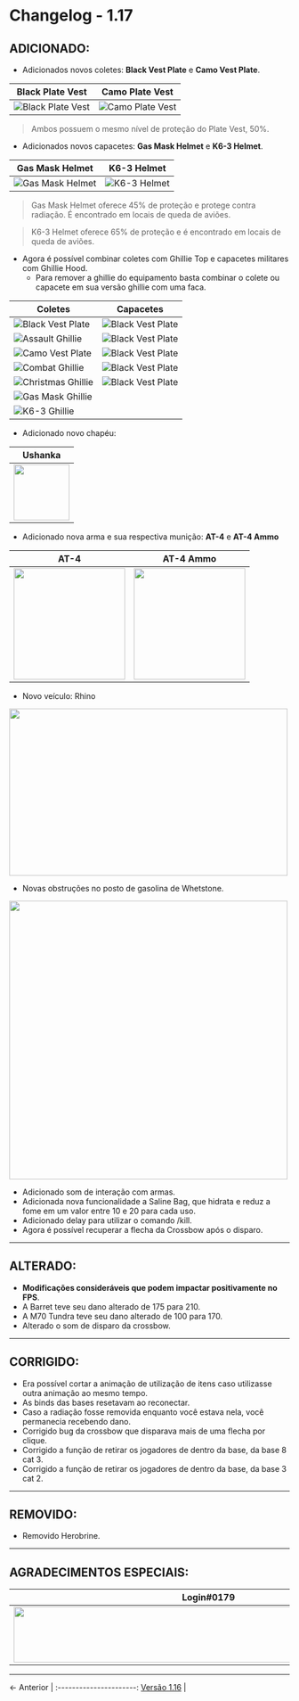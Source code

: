 # Changelog - 1.17

## **ADICIONADO**:
- Adicionados novos coletes: **Black Vest Plate** e **Camo Vest Plate**.

| Black Plate Vest | Camo Plate Vest |
|------------------|-----------------|
| ![Black Plate Vest](https://i.imgur.com/u1H6tBl.png) | ![Camo Plate Vest](https://i.imgur.com/Sxs6K7g.png)
> Ambos possuem o mesmo nível de proteção do Plate Vest, 50%.

- Adicionados novos capacetes: **Gas Mask Helmet** e **K6-3 Helmet**.

| Gas Mask Helmet | K6-3 Helmet |
|-----------------|-------------|
| ![Gas Mask Helmet](https://i.imgur.com/KULteIc.png) | ![K6-3 Helmet](https://i.imgur.com/MmksPU2.png)
> Gas Mask Helmet oferece 45% de proteção e protege contra radiação. É encontrado em locais de queda de aviões.

> K6-3 Helmet oferece 65% de proteção e é encontrado em locais de queda de aviões.

- Agora é possível combinar coletes com Ghillie Top e capacetes militares com Ghillie Hood.
  - Para remover a ghillie do equipamento basta combinar o colete ou capacete em sua versão ghillie com uma faca.

| Coletes | Capacetes |
|---------|----------|
| ![Black Vest Plate](https://imgur.com/RrUGXlR.png) | ![Black Vest Plate](https://i.imgur.com/jLEnMdq.png)
| ![Assault Ghillie](https://imgur.com/DTzZjzg.png) | ![Black Vest Plate](https://i.imgur.com/PX3gSdg.png)
| ![Camo Vest Plate](https://imgur.com/1eLrtuL.png) | ![Black Vest Plate](https://i.imgur.com/Ni4lpBP.png)
| ![Combat Ghillie](https://imgur.com/VGTfO6U.png) |![Black Vest Plate](https://i.imgur.com/M8PoGDU.png)
| ![Christmas Ghillie](https://imgur.com/F6FdMCO.png) | ![Black Vest Plate](https://i.imgur.com/S6QAqWs.png)
| ![Gas Mask Ghillie](https://imgur.com/14aHQ3k.png) | 
| ![K6-3 Ghillie](https://imgur.com/9bhUjsg.png) | 

- Adicionado novo chapéu:

| Ushanka |
|---------|
| <img src="https://i.imgur.com/aBDGc4L.png" width=100 /> |



- Adicionado nova arma e sua respectiva munição: **AT-4** e **AT-4 Ammo**

| AT-4 | AT-4 Ammo|
|------|----------|
| <img src="https://i.imgur.com/ttoRTYG.png" width=200 height=200 /> |  <img src="https://i.imgur.com/B8aFsc0.png" width=200 /> |

- Novo veículo: Rhino

<img src="https://media.discordapp.net/attachments/838800628763066398/1091801650278182992/image.png" width=500 height=300 />

- Novas obstruções no posto de gasolina de Whetstone.

<img src="https://i.imgur.com/XizcRXI.png" width=500 />

- Adicionado som de interação com armas.
- Adicionada nova funcionalidade a Saline Bag, que hidrata e reduz a fome em um valor entre 10 e 20 para cada uso. 
- Adicionado delay para utilizar o comando /kill.
- Agora é possível recuperar a flecha da Crossbow após o disparo.

---

## **ALTERADO**:
- **Modificações consideráveis que podem impactar positivamente no FPS**.
- A Barret teve seu dano alterado de 175 para 210.
- A M70 Tundra teve seu dano alterado de 100 para 170.
- Alterado o som de disparo da crossbow.

---

## **CORRIGIDO**:
- Era possível cortar a animação de utilização de itens caso utilizasse outra animação ao mesmo tempo.
- As binds das bases resetavam ao reconectar.
- Caso a radiação fosse removida enquanto você estava nela, você permanecia recebendo dano.
- Corrigido bug da crossbow que disparava mais de uma flecha por clique.
- Corrigido a função de retirar os jogadores de dentro da base, da base 8 cat 3.
- Corrigido a função de retirar os jogadores de dentro da base, da base 3 cat 2.

---

## **REMOVIDO**:
- Removido Herobrine.

---

## **AGRADECIMENTOS ESPECIAIS**:
| Login#0179 | Surfista#2160 | Duckzinn#9307 | Castro#1519 | gordin#4052 | LeaozinDoJ5#6989 | Jackson / One-#5328 | Realone2#5469 |
|------------|---------------|---------------|-------------|-------------|------------------|---------------------|--------------|
| <img src="https://images-ext-1.discordapp.net/external/Mdlwopbc1xm6ujFL3hReSk0MG1w2Z2QEdPTRIqcQ8YY/%3Fsize%3D2048/https/cdn.discordapp.com/avatars/1020163169898991636/a44fecd63badd523632fe0c35845ca66.png" width=700 height=100 /> | <img src="https://images-ext-2.discordapp.net/external/Vud5Tf4NIVNMyjGUrKoYCyHlvc0IddE6I_FJsIOihyg/%3Fsize%3D2048/https/cdn.discordapp.com/avatars/466595501190414346/3d6e267f963ed485dfd67dea15e81f9e.png" width=700 height=100 /> |  <img src="https://images-ext-2.discordapp.net/external/q5OYXFyjow06Uc-1hLeluLmHB4eNnqOGGmy3YNIGQQE/%3Fsize%3D2048/https/cdn.discordapp.com/avatars/578766393579929601/ba79d3ea3c7067a9e5d97e9d1b6a19a0.png" width=700 height=100 /> |  <img src="https://images-ext-2.discordapp.net/external/scRG_qV4q7ocqAAaXHvksCqirDm1OUEO47ynVK9XYRo/%3Fsize%3D2048/https/cdn.discordapp.com/avatars/245336880755769345/00b2c7468c6666f19017ff6039d2f37c.webp" width=700 height=100 /> |  <img src="https://images-ext-2.discordapp.net/external/YZ4niUeXQE9N6JF0tuCuc1N6MBq3UKd2FTl_DOb-EV8/%3Fsize%3D2048/https/cdn.discordapp.com/avatars/937502177805619230/2ca04259f4df86a75e640cee9554309b.webp" width=700 height=100 /> |<img src="https://images-ext-2.discordapp.net/external/Ens7Z-iPFu-cGRETylWqQJY4-K0j2DIlHhaVSxaNESs/%3Fsize%3D2048/https/cdn.discordapp.com/avatars/991893888589627494/833dfcd7693814dc2f05dc61c9fc5e5b.webp" width=130 height=100 /> | <img src="https://images-ext-1.discordapp.net/external/joc41Tu980fMS7AJcUH0O_wyJ1T4Fex6WS7PepZv2xQ/%3Fsize%3D2048/https/cdn.discordapp.com/avatars/465228758236790784/c1cc9a4610939bb9c2a8ad5eebea4ecc.webp?width=676&height=676" width=500 height=90 /> | <img src="https://images-ext-1.discordapp.net/external/AKNE6QOtJvTtGN-uERVgi4YXposy_CJZmsenHeKSUkM/%3Fsize%3D2048/https/cdn.discordapp.com/avatars/411174649787973644/f62b53de2a61469c8c19d565d7800dc9.webp?width=676&height=676" width=100 height=100 /> |

---

← Anterior             | 
:----------------------:
[Versão 1.16](https://stoneagemta.com/releases/dayz/1.16) |
